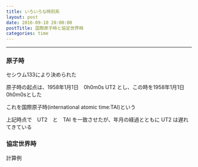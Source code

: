 ```yaml
---
title: いろいろな時刻系
layout: post
date: 2016-09-10 20:00:00
postTitle: 国際原子時と協定世界時
categories: time
---
```


-------

### 原子時

セシウム133により決められた

原子時の起点は、1958年1月1日　0h0m0s UT2 とし、この時を1958年1月1日　0h0m0sとした

これを国際原子時(international atomic time:TAI)という

上記時点で　UT2　と　TAI を一致させたが、年月の経過とともに UT2 は遅れてきている

### 協定世界時

<label class="label label-info">計算例</label>　


<script src="//code.jquery.com/jquery-1.11.3.js"></script>
<script src="{{site.url}}/js/three.js"></script>
<script src="{{site.url}}/js/celestial-calc.js"></script>
<script src="https://dl.dropboxusercontent.com/u/3587259/Code/Threejs/OrbitControls.js"></script>
<script src="http://d3js.org/d3.v3.js"></script>
<script src="{{site.url}}/js/d3draws.js"></script>
<script type="text/javascript" src="http://cdn.mathjax.org/mathjax/latest/MathJax.js?config=TeX-AMS-MML_SVG"></script>
<script src="https://cdn.rawgit.com/google/code-prettify/master/loader/run_prettify.js?skin=sons-of-obsidian"></script>
<script type="text/javascript">
var $window = $(window)
  // make code pretty
  $('pre').addClass('prettyprint');
  $('pre').css({"background":"#111",
                 "font-size":"1.05em",
                    "border":"0px"}
                );
  $('code').css({"font-size":"1.05em","color":"#f00"});
  $('canvas').css({"background":"#fff"});



</script>